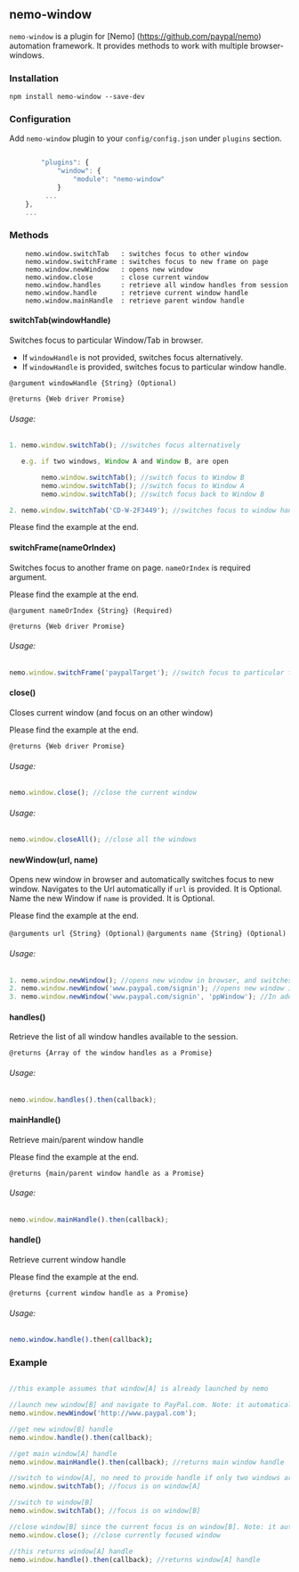 ## nemo-window

`nemo-window` is a plugin for [Nemo] (https://github.com/paypal/nemo) automation framework. It provides methods to work with multiple browser-windows.

### Installation

`npm install nemo-window --save-dev`

### Configuration

Add `nemo-window` plugin to your `config/config.json` under `plugins` section.

```javascript

    	"plugins": {
		    "window": {
		        "module": "nemo-window"
		    }
		 ...
	},
	...

```

### Methods
```
	nemo.window.switchTab	: switches focus to other window
	nemo.window.switchFrame	: switches focus to new frame on page
	nemo.window.newWindow	: opens new window
	nemo.window.close		: close current window
	nemo.window.handles		: retrieve all window handles from session
	nemo.window.handle		: retrieve current window handle
	nemo.window.mainHandle	: retrieve parent window handle
```




#### switchTab(windowHandle)

Switches focus to particular Window/Tab in browser.

* If `windowHandle` is not provided, switches focus alternatively.
* If `windowHandle` is provided, switches focus to particular window handle.

`@argument windowHandle {String} (Optional)`

`@returns {Web driver Promise}`


###### Usage:
```javascript
1. nemo.window.switchTab(); //switches focus alternatively

   e.g. if two windows, Window A and Window B, are open

        nemo.window.switchTab(); //switch focus to Window B
        nemo.window.switchTab(); //switch focus to Window A
        nemo.window.switchTab(); //switch focus back to Window B

2. nemo.window.switchTab('CD-W-2F3449'); //switches focus to window handle `CD-W-2F3449`
```

Please find the example at the end.

#### switchFrame(nameOrIndex)

Switches focus to another frame on page. `nameOrIndex` is required argument.

Please find the example at the end.

`@argument nameOrIndex {String} (Required)`

`@returns {Web driver Promise}`

###### Usage:
```javascript
nemo.window.switchFrame('paypalTarget'); //switch focus to particular frame 'paypalTarget' on page
```

#### close()

Closes current window (and focus on an other window)

Please find the example at the end.

`@returns {Web driver Promise}`

###### Usage:
```javascript
nemo.window.close(); //close the current window
```

###### Usage:
```javascript
nemo.window.closeAll(); //close all the windows
```
#### newWindow(url, name)

Opens new window in browser and automatically switches focus to new window.
Navigates to the Url automatically if `url` is provided. It is Optional.
Name the new Window if `name` is provided. It is Optional.

Please find the example at the end.

`@arguments url {String} (Optional)`
`@arguments name {String} (Optional)`

###### Usage:
```javascript
1. nemo.window.newWindow(); //opens new window in browser, and switches focus to new Window
2. nemo.window.newWindow('www.paypal.com/signin'); //opens new window in browser and automatically navigates to `www.paypal.com/signin`
3. nemo.window.newWindow('www.paypal.com/signin', 'ppWindow'); //In addition to [2], it names the new window as `ppWindow`
```

#### handles()

Retrieve the list of all window handles available to the session.

`@returns {Array of the window handles as a Promise}`

###### Usage:
```javascript
nemo.window.handles().then(callback);
```

#### mainHandle()

Retrieve main/parent window handle

Please find the example at the end.

`@returns {main/parent window handle as a Promise}`

###### Usage:
```javascript
nemo.window.mainHandle().then(callback);
```

#### handle()

Retrieve current window handle

Please find the example at the end.

`@returns {current window handle as a Promise}`

###### Usage:
```bash
nemo.window.handle().then(callback);
```



### Example
```javascript

//this example assumes that window[A] is already launched by nemo

//launch new window[B] and navigate to PayPal.com. Note: it automatically switches focus to new window[B]
nemo.window.newWindow('http://www.paypal.com');

//get new window[B] handle
nemo.window.handle().then(callback);

//get main window[A] handle
nemo.window.mainHandle().then(callback); //returns main window handle

//switch to window[A], no need to provide handle if only two windows are open. it switches alternatively
nemo.window.switchTab(); //focus is on window[A]

//switch to window[B]
nemo.window.switchTab(); //focus is on window[B]

//close window[B] since the current focus is on window[B]. Note: it automatically switches focus to window[A]
nemo.window.close(); //close currently focused window

//this returns window[A] handle
nemo.window.handle().then(callback); //returns window[A] handle

```
